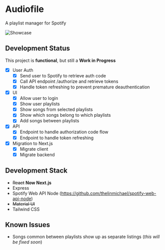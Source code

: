 # Audiofile

A playlist manager for Spotify

![Showcase](https://user-images.githubusercontent.com/57713705/184241082-c2b17ee1-7851-4586-a99b-85f9c39fc9a2.PNG)

## Development Status

This project is **functional**, but still a **Work in Progress**

- [x] User Auth
  - [x] Send user to Spotify to retrieve auth code
  - [x] Call API endpoint /authorize and retrieve tokens
  - [x] Handle token refreshing to prevent premature deauthentication
- [x] UI
  - [x] Allow user to login
  - [x] Show user playlists
  - [x] Show songs from selected playlists
  - [x] Show which songs belong to which playlists
  - [x] Add songs between playlists
- [x] API
  - [x] Endpoint to handle authorization code flow
  - [x] Endpoint to handle token refreshing
- [x] Migration to Next.js
  - [x] Migrate client
  - [x] Migrate backend

## Development Stack

- ~~React~~ **Now Next.js**
- Express
- Spotify Web API Node (<https://github.com/thelinmichael/spotify-web-api-node>)
- ~~Material UI~~
- Tailwind CSS

## **Known Issues**

- Songs common between playlists show up as separate listings (*this will be fixed soon*)
